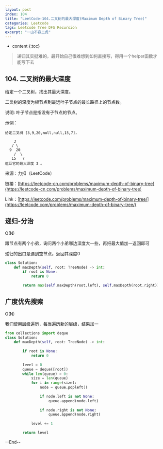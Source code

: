 ```yaml
---
layout: post
index: 104
title: "LeetCode-104.二叉树的最大深度(Maximum Depth of Binary Tree)"
categories: Leetcode
tags: Leetcode Tree DFS Recursion
excerpt: "一山不容二虎"
---
```


* content
{:toc}

> 递归其实挺难的，最开始自己很难想到如何直接写，得用一个helper函数才能写下去

## 104. 二叉树的最大深度

给定一个二叉树，找出其最大深度。

二叉树的深度为根节点到最远叶子节点的最长路径上的节点数。

说明: 叶子节点是指没有子节点的节点。

示例：

```
给定二叉树 [3,9,20,null,null,15,7]，

    3
   / \
  9  20
    /  \
   15   7
返回它的最大深度 3 。
```

来源：力扣（LeetCode）

链接：[https://leetcode-cn.com/problems/maximum-depth-of-binary-tree](https://leetcode-cn.com/problems/maximum-depth-of-binary-tree)

Link：[https://leetcode.com/problems/maximum-depth-of-binary-tree/](https://leetcode.com/problems/maximum-depth-of-binary-tree/)


## 递归-分治

O(N)

跟节点有两个小弟，询问两个小弟哪边深度大一些，再把最大值加一返回即可

递归的出口是遇到空节点，返回其深度0

```python
class Solution:
    def maxDepth(self, root: TreeNode) -> int:
        if root is None:
            return 0
            
        return max(self.maxDepth(root.left), self.maxDepth(root.right)) + 1
```

## 广度优先搜索

O(N)

我们使用层级遍历，每当遍历新的层级，结果加一

```python
from collections import deque
class Solution:
    def maxDepth(self, root: TreeNode) -> int:
        
        if root is None:
            return 0
        
        level = 0
        queue = deque([root])
        while len(queue) > 0:
            size = len(queue)
            for i in range(size):
                node = queue.popleft()
                
                if node.left is not None:
                    queue.append(node.left)
                    
                if node.right is not None:
                    queue.append(node.right)
                    
            level += 1
            
        return level
```

--End--


